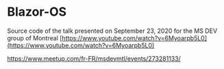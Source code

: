# Blazor-OS

Source code of the talk presented on September 23, 2020 for the MS DEV group of Montreal
[https://www.youtube.com/watch?v=6Myoarpb5L0](https://www.youtube.com/watch?v=6Myoarpb5L0)

https://www.meetup.com/fr-FR/msdevmtl/events/273281133/
